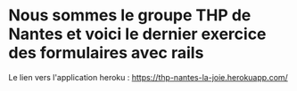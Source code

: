 # Nous sommes le groupe THP de Nantes et voici le dernier exercice des formulaires avec rails

Le lien vers l'application heroku : https://thp-nantes-la-joie.herokuapp.com/
